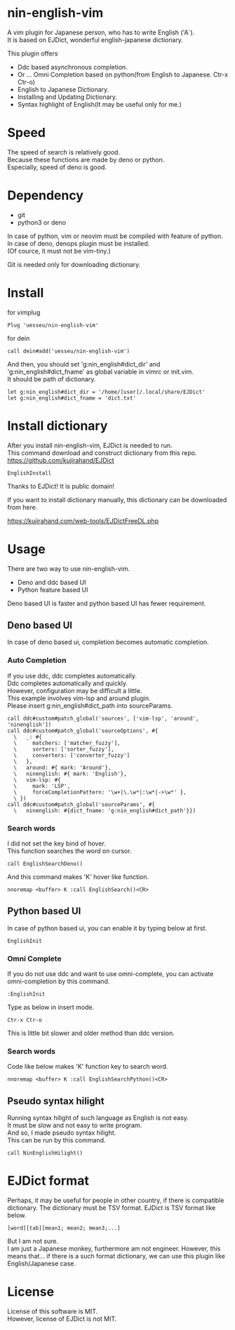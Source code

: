 # nin-english-vim
A vim plugin for Japanese person, who has to write English ('A`).  
It is based on EJDict, wonderful english-japanese dictionary.  

This plugin offers
- Ddc based asynchronous completion.
- Or ... Omni Completion based on python(from English to Japanese. Ctr-x Ctr-o)
- English to Japanese Dictionary.
- Installing and Updating Dictionary.
- Syntax highlight of English(It may be useful only for me.)

# Speed
The speed of search is relatively good.  
Because these functions are made by deno or python.  
Especially, speed of deno is good.  

# Dependency
- git
- python3 or deno

In case of python, vim or neovim must be compiled with feature of python.  
In case of deno, denops plugin must be installed.  
(Of cource, it must not be vim-tiny.)  

Git is needed only for downloading dictionary.

# Install
for vimplug

```
Plug 'uesseu/nin-english-vim'
```

for dein
```
call dein#add('uesseu/nin-english-vim')
```

And then, you should set 'g:nin_english#dict_dir' and
'g:nin_english#dict_fname'  as global variable in vimrc or init.vim.  
It should be path of dictionary.  

```vim
let g:nin_english#dict_dir = '/home/[user]/.local/share/EJDict'
let g:nin_english#dict_fname = 'dict.txt'
```

# Install dictionary
After you install nin-english-vim, EJDict is needed to run.  
This command download and construct dictionary from this repo.  
https://github.com/kujirahand/EJDict

```vim
EnglishInstall
```

Thanks to EJDict! It is public domain!  

If you want to install dictionary manually,
this dictionary can be downloaded from here.  

https://kujirahand.com/web-tools/EJDictFreeDL.php

# Usage
There are two way to use nin-english-vim.
- Deno and ddc based UI
- Python feature based UI

Deno based UI is faster and python based UI has fewer requirement.

## Deno based UI
In case of deno based ui, completion becomes automatic completion.

### Auto Completion
If you use ddc, ddc completes automatically.  
Ddc completes automatically and quickly.  
However, configuration may be difficult a little.  
This example involves vim-lsp and around plugin.  
Please insert g:nin_english#dict_path into sourceParams.

```vim
call ddc#custom#patch_global('sources', ['vim-lsp', 'around', 'ninenglish'])
call ddc#custom#patch_global('sourceOptions', #{
  \   _: #{
  \     matchers: ['matcher_fuzzy'],
  \     sorters: ['sorter_fuzzy'],
  \     converters: ['converter_fuzzy']
  \   },
  \   around: #{ mark: 'Around'},
  \   ninenglish: #{ mark: 'English'},
  \   vim-lsp: #{
  \     mark: 'LSP',
  \     forceCompletionPattern: '\w+|\.\w*|:\w*|->\w*' },
  \ })
call ddc#custom#patch_global('sourceParams', #{
  \   ninenglish: #{dict_fname: 'g:nin_english#dict_path'}})
```

### Search words
I did not set the key bind of hover.  
This function searches the word on cursor.

```vim
call EnglishSearchDeno()
```

And this command makes 'K' hover like function.

```vim
nnoremap <buffer> K :call EnglishSearch()<CR>
```

## Python based UI
In case of python based ui, you can enable it by typing below at first.  

```vim
EnglishInit
```

### Omni Complete
If you do not use ddc and want to use omni-complete,
you can activate omni-completion by this command.

```vim
:EnglishInit
```

Type as below in insert mode.
```
Ctr-x Ctr-o
```

This is little bit slower and older method than ddc version.

### Search words
Code like below makes 'K' function key to search word.  

```vim
nnoremap <buffer> K :call EnglishSearchPython()<CR>
```

## Pseudo syntax hilight
Running syntax hilight of such language as English is not easy.  
It must be slow and not easy to write program.  
And so, I made pseudo syntax hilight.  
This can be run by this command.

```vim
call NinEnglishHilight()
```
# EJDict format
Perhaps, it may be useful for people in other country,
if there is compatible dictionary.
The dictionary must be TSV format.
EJDict is TSV format like below.

```
[word][tab][mean1; mean2; mean3;...]
```

But I am not sure.  
I am just a Japanese monkey, furthermore am not engineer.
However, this means that... if there is a such format dictionary,
we can use this plugin like English/Japanese case.

# License
License of this software is MIT.  
However, license of EJDict is not MIT.
